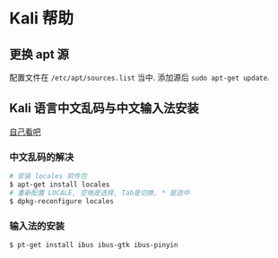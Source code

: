 # Kali 帮助

## 更换 apt 源

配置文件在 `/etc/apt/sources.list` 当中. 添加源后 `sudo apt-get update`. 

## Kali 语言中文乱码与中文输入法安装

[自己看吧](https://www.cnblogs.com/rab3it/p/11954428.html)

### 中文乱码的解决

``` sh
# 安装 locales 软件包
$ apt-get install locales
# 重新配置 LOCALE, 空格是选择, Tab是切换, * 是选中
$ dpkg-reconfigure locales
```

### 输入法的安装

``` sh
$ pt-get install ibus ibus-gtk ibus-pinyin
```

<!-- ## 安装 Docker -->
